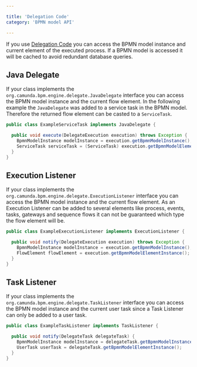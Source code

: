 ```yaml
---

title: 'Delegation Code'
category: 'BPMN model API'

---
```


If you use [Delegation Code][1] you can access the BPMN model instance and current element of the executed process. If
a BPMN model is accessed it will be cached to avoid redundant database queries.

## Java Delegate

If your class implements the `org.camunda.bpm.engine.delegate.JavaDelegate` interface you can access the BPMN model instance
and the current flow element. In the following example the `JavaDelegate` was added to a service task in the BPMN model.
Therefore the returned flow element can be casted to a `ServiceTask`.

```java
public class ExampleServiceTask implements JavaDelegate {

  public void execute(DelegateExecution execution) throws Exception {
    BpmnModelInstance modelInstance = execution.getBpmnModelInstance();
    ServiceTask serviceTask = (ServiceTask) execution.getBpmnModelElementInstance();
  }
}
```

## Execution Listener

If your class implements the `org.camunda.bpm.engine.delegate.ExecutionListener` interface you can access the BPMN model instance
and the current flow element. As an Execution Listener can be added to several elements like process, events, tasks, gateways
and sequence flows it can not be guaranteed which type the flow element will be.

```java
public class ExampleExecutionListener implements ExecutionListener {

  public void notify(DelegateExecution execution) throws Exception {
    BpmnModelInstance modelInstance = execution.getBpmnModelInstance();
    FlowElement flowElement = execution.getBpmnModelElementInstance();
  }
}
```

## Task Listener

If your class implements the `org.camunda.bpm.engine.delegate.TaskListener` interface you can access the BPMN model instance
and the current user task since a Task Listener can only be added to a user task.

```java
public class ExampleTaskListener implements TaskListener {

  public void notify(DelegateTask delegateTask) {
    BpmnModelInstance modelInstance = delegateTask.getBpmnModelInstance();
    UserTask userTask = delegateTask.getBpmnModelElementInstance();
  }
}
```

[1]: #process-engine-delegation-code
